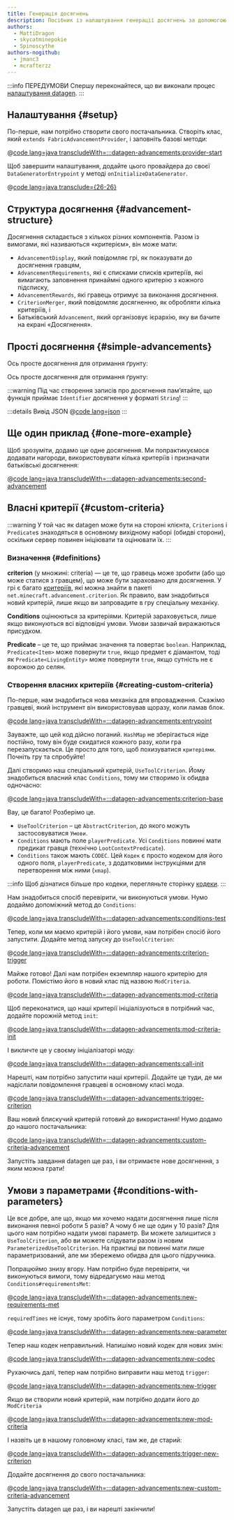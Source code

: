 ```yaml
---
title: Генерація досягнень
description: Посібник із налаштування генерації досягнень за допомогою datagen.
authors:
  - MattiDragon
  - skycatminepokie
  - Spinoscythe
authors-nogithub:
  - jmanc3
  - mcrafterzz
---
```


:::info ПЕРЕДУМОВИ
Спершу переконайтеся, що ви виконали процес [налаштування datagen](./setup).
:::

## Налаштування {#setup}

По-перше, нам потрібно створити свого постачальника. Створіть клас, який `extends FabricAdvancementProvider`, і заповніть базові методи:

@[code lang=java transcludeWith=:::datagen-advancements:provider-start](@/reference/latest/src/client/java/com/example/docs/datagen/FabricDocsReferenceAdvancementProvider.java)

Щоб завершити налаштування, додайте цього провайдера до своєї `DataGeneratorEntrypoint` у методі `onInitializeDataGenerator`.

@[code lang=java transclude={26-26}](@/reference/latest/src/client/java/com/example/docs/datagen/FabricDocsReferenceDataGenerator.java)

## Структура досягнення {#advancement-structure}

Досягнення складається з кількох різних компонентів. Разом із вимогами, які називаються «критерієм», він може мати:

- `AdvancementDisplay`, який повідомляє грі, як показувати до досягнення гравцям,
- `AdvancementRequirements`, які є списками списків критеріїв, які вимагають заповнення принаймні одного критерію з кожного підсписку,
- `AdvancementRewards`, які гравець отримує за виконання досягнення.
- `CriterionMerger`, який повідомляє досягненню, як обробляти кілька критеріїв, і
- Батьківський `Advancement`, який організовує ієрархію, яку ви бачите на екрані «Досягнення».

## Прості досягнення {#simple-advancements}

Ось просте досягнення для отримання ґрунту:

Ось просте досягнення для отримання ґрунту:

:::warning
Під час створення записів про досягнення пам’ятайте, що функція приймає `Identifier` досягнення у форматі `String`!
:::

:::details Вивід JSON
@[code lang=json](@/reference/latest/src/main/generated/data/fabric-docs-reference/advancement/get_dirt.json)
:::

## Ще один приклад {#one-more-example}

Щоб зрозуміти, додамо ще одне досягнення. Ми попрактикуємося додавати нагороди, використовувати кілька критеріїв і призначати батьківські досягнення:

@[code lang=java transcludeWith=:::datagen-advancements:second-advancement](@/reference/latest/src/client/java/com/example/docs/datagen/FabricDocsReferenceAdvancementProvider.java)

## Власні критерії {#custom-criteria}

:::warning
У той час як datagen може бути на стороні клієнта, `Criterion`s і `Predicate`s знаходяться в основному вихідному наборі (обидві сторони), оскільки сервер повинен ініціювати та оцінювати їх.
:::

### Визначення {#definitions}

**criterion** (у множині: criteria) — це те, що гравець може зробити (або що може статися з гравцем), що може бути зараховано для досягнення. У грі є багато [критеріїв](https://minecraft.wiki/w/Advancement_definition#List_of_triggers), які можна знайти в пакеті `net.minecraft.advancement.criterion`. Як правило, вам знадобиться новий критерій, лише якщо ви запровадите в гру спеціальну механіку.

**Conditions** оцінюються за критеріями. Критерій зараховується, лише якщо виконуються всі відповідні умови. Умови зазвичай виражаються присудком.

**Predicate** – це те, що приймає значення та повертає `boolean`. Наприклад, `Predicate<Item>` може повернути `true`, якщо предмет є діамантом, тоді як `Predicate<LivingEntity>` може повернути `true`, якщо сутність не є ворожою до селян.

### Створення власних критеріїв {#creating-custom-criteria}

По-перше, нам знадобиться нова механіка для впровадження. Скажімо гравцеві, який інструмент він використовував щоразу, коли ламав блок.

@[code lang=java transcludeWith=:::datagen-advancements:entrypoint](@/reference/latest/src/main/java/com/example/docs/advancement/FabricDocsReferenceDatagenAdvancement.java)

Зауважте, що цей код дійсно поганий. `HashMap` не зберігається ніде постійно, тому він буде скидатися кожного разу, коли гра перезапускається. Це просто для того, щоб похизуватися `критеріями`. Почніть гру та спробуйте!

Далі створимо наш спеціальний критерій, `UseToolCriterion`. Йому знадобиться власний клас `Conditions`, тому ми створимо їх обидва одночасно:

@[code lang=java transcludeWith=:::datagen-advancements:criterion-base](@/reference/latest/src/main/java/com/example/docs/advancement/UseToolCriterion.java)

Вау, це багато! Розберімо це.

- `UseToolCriterion` – це `AbstractCriterion`, до якого можуть застосовуватися `Умови`.
- `Conditions` мають поле `playerPredicate`. Усі `Conditions` повинні мати предикат гравця (технічно `LootContextPredicate`).
- `Conditions` також мають `CODEC`. Цей `Кодек` є просто кодеком для його одного поля, `playerPredicate`, з додатковими інструкціями для перетворення між ними (`xmap`).

:::info
Щоб дізнатися більше про кодеки, перегляньте сторінку [кодеки](../codecs).
:::

Нам знадобиться спосіб перевірити, чи виконуються умови. Нумо додаймо допоміжний метод до `Conditions`:

@[code lang=java transcludeWith=:::datagen-advancements:conditions-test](@/reference/latest/src/main/java/com/example/docs/advancement/UseToolCriterion.java)

Тепер, коли ми маємо критерій і його умови, нам потрібен спосіб його запустити. Додайте метод запуску до `UseToolCriterion`:

@[code lang=java transcludeWith=:::datagen-advancements:criterion-trigger](@/reference/latest/src/main/java/com/example/docs/advancement/UseToolCriterion.java)

Майже готово! Далі нам потрібен екземпляр нашого критерію для роботи. Помістімо його в новий клас під назвою `ModCriteria`.

@[code lang=java transcludeWith=:::datagen-advancements:mod-criteria](@/reference/latest/src/main/java/com/example/docs/advancement/ModCriteria.java)

Щоб переконатися, що наші критерії ініціалізуються в потрібний час, додайте порожній метод `init`:

@[code lang=java transcludeWith=:::datagen-advancements:mod-criteria-init](@/reference/latest/src/main/java/com/example/docs/advancement/ModCriteria.java)

І викличте це у своєму ініціалізаторі моду:

@[code lang=java transcludeWith=:::datagen-advancements:call-init](@/reference/latest/src/main/java/com/example/docs/advancement/FabricDocsReferenceDatagenAdvancement.java)

Нарешті, нам потрібно запустити наші критерії. Додайте це туди, де ми надіслали повідомлення гравцеві в основному класі мода.

@[code lang=java transcludeWith=:::datagen-advancements:trigger-criterion](@/reference/latest/src/main/java/com/example/docs/advancement/FabricDocsReferenceDatagenAdvancement.java)

Ваш новий блискучий критерій готовий до використання! Нумо додамо до нашого постачальника:

@[code lang=java transcludeWith=:::datagen-advancements:custom-criteria-advancement](@/reference/latest/src/client/java/com/example/docs/datagen/FabricDocsReferenceAdvancementProvider.java)

Запустіть завдання datagen ще раз, і ви отримаєте нове досягнення, з яким можна грати!

## Умови з параметрами {#conditions-with-parameters}

Це все добре, але що, якщо ми хочемо надати досягнення лише після виконання певної роботи 5 разів? А чому б не ще один у 10 разів? Для цього нам потрібно надати умові параметр. Ви можете залишитися з `UseToolCriterion`, або ви можете слідувати разом із новим `ParameterizedUseToolCriterion`. На практиці ви повинні мати лише параметризований, але ми збережемо обидва для цього підручника.

Попрацюймо знизу вгору. Нам потрібно буде перевірити, чи виконуються вимоги, тому відредагуємо наш метод `Conditions#requirementsMet`:

@[code lang=java transcludeWith=:::datagen-advancements:new-requirements-met](@/reference/latest/src/main/java/com/example/docs/advancement/ParameterizedUseToolCriterion.java)

`requiredTimes` не існує, тому зробіть його параметром `Conditions`:

@[code lang=java transcludeWith=:::datagen-advancements:new-parameter](@/reference/latest/src/main/java/com/example/docs/advancement/ParameterizedUseToolCriterion.java)

Тепер наш кодек неправильний. Напишімо новий кодек для нових змін:

@[code lang=java transcludeWith=:::datagen-advancements:new-codec](@/reference/latest/src/main/java/com/example/docs/advancement/ParameterizedUseToolCriterion.java)

Рухаючись далі, тепер нам потрібно виправити наш метод `trigger`:

@[code lang=java transcludeWith=:::datagen-advancements:new-trigger](@/reference/latest/src/main/java/com/example/docs/advancement/ParameterizedUseToolCriterion.java)

Якщо ви створили новий критерій, нам потрібно додати його до `ModCriteria`

@[code lang=java transcludeWith=:::datagen-advancements:new-mod-criteria](@/reference/latest/src/main/java/com/example/docs/advancement/ModCriteria.java)

І назвіть це в нашому головному класі, там же, де старий:

@[code lang=java transcludeWith=:::datagen-advancements:trigger-new-criterion](@/reference/latest/src/main/java/com/example/docs/advancement/FabricDocsReferenceDatagenAdvancement.java)

Додайте досягнення до свого постачальника:

@[code lang=java transcludeWith=:::datagen-advancements:new-custom-criteria-advancement](@/reference/latest/src/client/java/com/example/docs/datagen/FabricDocsReferenceAdvancementProvider.java)

Запустіть datagen ще раз, і ви нарешті закінчили!
